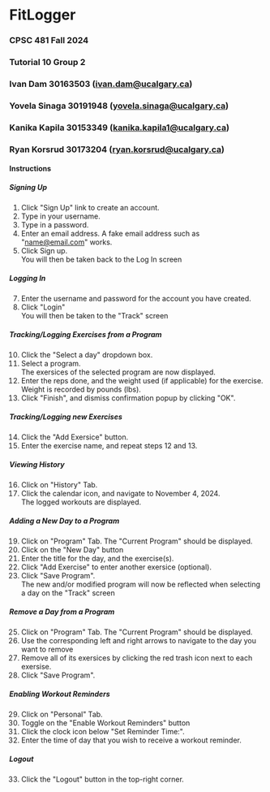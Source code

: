 # FitLogger
### CPSC 481 Fall 2024  
### Tutorial 10 Group 2  
### Ivan Dam 30163503 (ivan.dam@ucalgary.ca)  
### Yovela Sinaga 30191948 (yovela.sinaga@ucalgary.ca)  
### Kanika Kapila 30153349 (kanika.kapila1@ucalgary.ca)  
### Ryan Korsrud 30173204 (ryan.korsrud@ucalgary.ca)  

#### Instructions  
##### Signing Up  
1. Click "Sign Up" link to create an account.  
2. Type in your username.  
3. Type in a password.  
4. Enter an email address. A fake email address such as "name@email.com" works.  
5. Click Sign up.  
You will then be taken back to the Log In screen  
##### Logging In  
7. Enter the username and password for the account you have created.  
8. Click "Login"  
You will then be taken to the "Track" screen  
##### Tracking/Logging Exercises from a Program  
10. Click the "Select a day" dropdown box.  
11. Select a program.  
The exersices of the selected program are now displayed.  
12. Enter the reps done, and the weight used (if applicable) for the exercise. Weight is recorded by pounds (lbs).  
13. Click "Finish", and dismiss confirmation popup by clicking "OK".
##### Tracking/Logging new Exercises  
14. Click the "Add Exersice" button.
15. Enter the exercise name, and repeat steps 12 and 13.
##### Viewing History  
16. Click on "History" Tab.  
17. Click the calendar icon, and navigate to November 4, 2024.  
The logged workouts are displayed.  
##### Adding a New Day to a Program  
19. Click on "Program" Tab. The "Current Program" should be displayed.
20. Click on the "New Day" button
21. Enter the title for the day, and the exercise(s).
22. Click "Add Exercise" to enter another exersice (optional).
23. Click "Save Program".  
The new and/or modified program will now be reflected when selecting a day on the "Track" screen
##### Remove a Day from a Program  
25. Click on "Program" Tab. The "Current Program" should be displayed.
26. Use the corresponding left and right arrows to navigate to the day you want to remove
27. Remove all of its exersices by clicking the red trash icon next to each exersise.
28. Click "Save Program".
##### Enabling Workout Reminders
29. Click on "Personal" Tab.  
30. Toggle on the "Enable Workout Reminders" button
31. Click the clock icon below "Set Reminder Time:".
32. Enter the time of day that you wish to receive a workout reminder.
##### Logout
33. Click the "Logout" button in the top-right corner.
